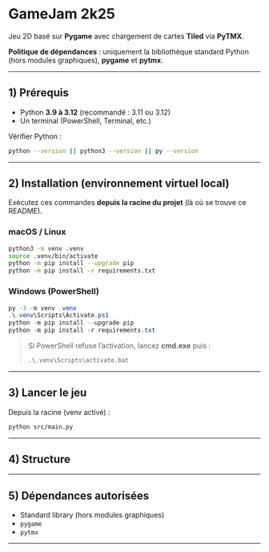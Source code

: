 # GameJam 2k25

Jeu 2D basé sur **Pygame** avec chargement de cartes **Tiled** via **PyTMX**.

**Politique de dépendances** : uniquement la bibliothèque standard Python (hors modules graphiques), **pygame** et **pytmx**.

---

## 1) Prérequis

- Python **3.9 à 3.12** (recommandé : 3.11 ou 3.12)
- Un terminal (PowerShell, Terminal, etc.)

Vérifier Python :
```bash
python --version || python3 --version || py --version
```

---

## 2) Installation (environnement virtuel local)

Exécutez ces commandes **depuis la racine du projet** (là où se trouve ce README).

### macOS / Linux
```bash
python3 -m venv .venv
source .venv/bin/activate
python -m pip install --upgrade pip
python -m pip install -r requirements.txt
```

### Windows (PowerShell)
```powershell
py -3 -m venv .venv
.\.venv\Scripts\Activate.ps1
python -m pip install --upgrade pip
python -m pip install -r requirements.txt
```
> Si PowerShell refuse l’activation, lancez **cmd.exe** puis :
> ```bat
> .\.venv\Scripts\activate.bat
> ```

---

## 3) Lancer le jeu
Depuis la racine (venv activé) :
```bash
python src/main.py
```

---

## 4) Structure 

---

## 5) Dépendances autorisées
- Standard library (hors modules graphiques)
- `pygame`
- `pytmx`

---
